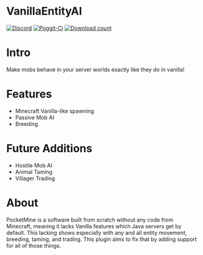 # VanillaEntityAI

[![Discord](https://img.shields.io/badge/chat-on%20discord-7289da.svg)](https://discord.gg/R7kdetE)
[![Poggit-Ci](https://poggit.pmmp.io/ci.shield/jasonwynn10/VanillaEntityAI/VanillaEntityAI)](https://poggit.pmmp.io/ci/jasonwynn10/VanillaEntityAI/VanillaEntityAI)
[![Download count](https://poggit.pmmp.io/shield.dl.total/VanillaEntityAI)](https://poggit.pmmp.io/p/VanillaEntityAI)

# Intro

Make mobs behave in your server worlds exactly like they do in vanilla!

# Features

* Minecraft Vanilla-like spawning
* Passive Mob AI
* Breeding

# Future Additions

* Hostile Mob AI
* Animal Taming
* Villager Trading

# About

PocketMine is a software built from scratch without any code from Minecraft, meaning it lacks Vanilla features which Java servers get by default. This lacking shows especially with any and all entity movement, breeding, taming, and trading. This plugin aims to fix that by adding support for all of those things.